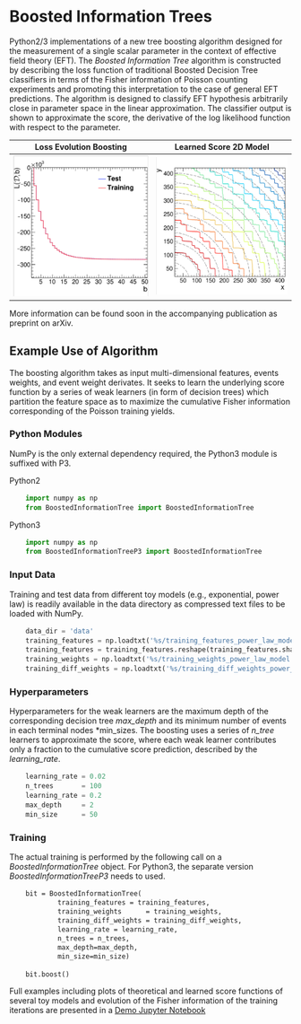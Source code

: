 # Boosted Information Trees

Python2/3 implementations of a new tree boosting algorithm designed for the measurement of a single scalar parameter in the context of effective field theory (EFT). The *Boosted Information Tree* algorithm is constructed by describing the loss function of traditional Boosted Decision Tree classifiers in terms of the Fisher information of Poisson counting experiments and promoting this interpretation to the case of general EFT predictions. The algorithm is designed to classify EFT  hypothesis arbitrarily close in parameter space in the linear approximation. The classifier output is shown to approximate the score, the derivative of the log likelihood function with respect to the parameter.

Loss Evolution Boosting             |  Learned Score 2D Model
:-------------------------:|:-------------------------:
![](figures/evolution_loss.png)  |  ![](figures/learned_score_2d.png)

More information can be found soon in the accompanying publication as preprint on arXiv.

## Example Use of Algorithm

The boosting algorithm takes as input multi-dimensional features, events weights, and event weight derivates. It seeks to learn the underlying score function by a series of weak learners (in form of decision trees) which partition the feature space as to maximize the cumulative Fisher information corresponding of the Poisson training yields.

### Python Modules

NumPy is the only external dependency required, the Python3 module is suffixed with P3.

Python2
```python
    import numpy as np
    from BoostedInformationTree import BoostedInformationTree
```

Python3
```python
    import numpy as np
    from BoostedInformationTreeP3 import BoostedInformationTree
```

### Input Data

Training and test data from different toy models (e.g., exponential, power law) is readily available in the data directory as compressed text files to be loaded with NumPy.

```python
    data_dir = 'data'
    training_features = np.loadtxt('%s/training_features_power_law_model.txt.gz' % data_dir)
    training_features = training_features.reshape(training_features.shape[0], -1)
    training_weights = np.loadtxt('%s/training_weights_power_law_model.txt.gz' % data_dir)
    training_diff_weights = np.loadtxt('%s/training_diff_weights_power_law_model.txt.gz' % data_dir)
```

### Hyperparameters

Hyperparameters for the weak learners are the maximum depth of the corresponding decision tree *max_depth* and its minimum number of events in each terminal nodes *min_sizes. The boosting uses a series of *n_tree* learners to approximate the score, where each weak learner contributes only a fraction to the cumulative score prediction, described by the *learning_rate*.

```python
    learning_rate = 0.02
    n_trees       = 100
    learning_rate = 0.2 
    max_depth     = 2
    min_size      = 50
```

### Training

The actual training is performed by the following call on a *BoostedInformationTree* object. For Python3, the separate version *BoostedInformationTreeP3* needs to used.
```python3
    bit = BoostedInformationTree(
            training_features = training_features,
            training_weights      = training_weights, 
            training_diff_weights = training_diff_weights, 
            learning_rate = learning_rate, 
            n_trees = n_trees,
            max_depth=max_depth,
            min_size=min_size)

    bit.boost()
```

Full examples including plots of theoretical and learned score functions of several toy models and evolution of the Fisher information of the training iterations are presented in a [Demo Jupyter Notebook](bit_p3_demo.ipynb)